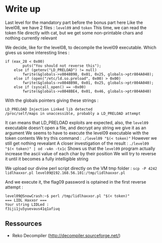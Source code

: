 # Write up

Last level for the mandatory part before the bonus part here
Like the level08, we have 2 files : `level09` and `token`
This time, we can read the token file directly with cat, but we get some non-printable chars and nothing currently relevant

We decide, like for the level08, to decompile the level09 executable.
Which gives us some interesting lines :
```
﻿if (eax_28 < 0x00)
        puts("You should not reverse this");
    else if (getenv("LD_PRELOAD") != null)
        fwrite(&globals->v8048B98, 0x01, 0x25, globals->ptr804A040);
    else if (open("/etc/ld.so.preload", 0x00) > 0x00)
        fwrite(&globals->v8048B98, 0x01, 0x25, globals->ptr804A040);
    else if (syscall_open() == ~0x00)
        fwrite(&globals->v8048BE4, 0x01, 0x46, globals->ptr804A040)
```
With the globals pointers giving these strings :
```
LD_PRELOAD Injection Linked lib detected
/proc/self/maps in unaccessible, probably a LD_PRELOAD attempt
```
It can means that LD_PRELOAD exploits are expected, also, the `level09` executable doesn't open a file, and decrypt any string we give it as an argument
We seems to have to execute the level09 executable with the token contents
We try this command : `./level09 "$(< token)"`
However we still get nothing revealant
A closer investigation of the result : `./level09 "$(< token)" | od -vAn -tx1c`
Shows us that the `level09` program actually increase the ascii value of each char by their position
We will try to reverse it until it becomes a fully intelligible string

We upload our divine perl script directly on the VM tmp folder :
`scp -P 4242 lidlhaxxor.pl level09@192.168.56.101:/tmp/lidlhaxxor.pl`

And we execute it, the flag09 password is optained in the first reverse attempt :
```
level09@SnowCrash:~$ perl /tmp/lidlhaxxor.pl "$(< token)"
=== LIDL Haxxor ===
Your string LIDLed :
f3iji1ju5yuevaus41q1afiuq
```

## Ressources

- Reko Decompiler (http://decompiler.sourceforge.net/)